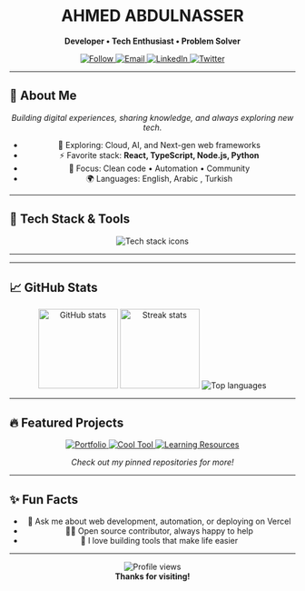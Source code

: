 <!-- Banner & Minimal Header -->
<h1 align="center" style="border-bottom:none;"> AHMED ABDULNASSER</h1>
<p align="center"><strong>Developer • Tech Enthusiast • Problem Solver</strong></p>

<p align="center">
  <a href="https://github.com/a7med-alshatebi">
    <img src="https://img.shields.io/github/followers/a7med-alshatebi?label=Follow&style=social" alt="Follow" />
  </a>
  <a href="mailto:a7med.alshatibi22@gmail.com">
    <img src="https://img.shields.io/badge/Email-D14836?style=flat-square&logo=gmail&logoColor=white" alt="Email" />
  </a>
  <a href="https://linkedin.com/in/a7med-alshatebi">
    <img src="https://img.shields.io/badge/LinkedIn-0A66C2?style=flat-square&logo=linkedin&logoColor=white" alt="LinkedIn" />
  </a>
  <a href="https://twitter.com/a7med_alshatebi">
    <img src="https://img.shields.io/badge/Twitter-1DA1F2?style=flat-square&logo=twitter&logoColor=white" alt="Twitter" />
  </a>
</p>

---

## 👋 About Me
<p align="center">
  <em>Building digital experiences, sharing knowledge, and always exploring new tech.</em>
</p>
<ul align="center">
  <li>🌱 Exploring: Cloud, AI, and Next-gen web frameworks</li>
  <li>⚡ Favorite stack: <strong>React, TypeScript, Node.js, Python</strong></li>
  <li>🎯 Focus: Clean code • Automation • Community</li>
  <li>🌍 Languages: English, Arabic , Turkish</li>
</ul>

---

## 🚀 Tech Stack & Tools

<p align="center">
  <img src="https://skillicons.dev/icons?i=js,ts,react,nodejs,python,cpp,c,java,html,css,vercel,git,github,vscode,linux" alt="Tech stack icons" />
</p>

---



---

## 📈 GitHub Stats

<p align="center">
  <img src="https://github-readme-stats.vercel.app/api?username=a7med-alshatebi&show_icons=true&theme=tokyonight&hide_title=true" height="140" alt="GitHub stats" />
  <img src="https://github-readme-streak-stats.herokuapp.com/?user=a7med-alshatebi&theme=tokyonight" height="140" alt="Streak stats" />
  <img src="https://github-readme-stats.vercel.app/api/top-langs/?username=a7med-alshatebi&layout=compact&theme=tokyonight" alt="Top languages" />
</p>

---

## 🔥 Featured Projects

<p align="center">
  <a href="https://github.com/a7med-alshatebi/portfolio">
    <img src="https://img.shields.io/badge/Portfolio-Website-blue?style=for-the-badge&logo=vercel&logoColor=white" alt="Portfolio" />
  </a>
  <a href="https://github.com/a7med-alshatebi/cool-tool">
    <img src="https://img.shields.io/badge/OpenSource-Tool-green?style=for-the-badge&logo=github&logoColor=white" alt="Cool Tool" />
  </a>
  <a href="https://github.com/a7med-alshatebi/learning-resources">
    <img src="https://img.shields.io/badge/Learning-Resources-orange?style=for-the-badge&logo=book&logoColor=white" alt="Learning Resources" />
  </a>
</p>
<p align="center"><em>Check out my pinned repositories for more!</em></p>

---

## ✨ Fun Facts

<ul align="center">
  <li>💬 Ask me about web development, automation, or deploying on Vercel</li>
  <li>🧑‍💻 Open source contributor, always happy to help</li>
  <li>🚀 I love building tools that make life easier</li>
</ul>

---

<p align="center">
  <img src="https://komarev.com/ghpvc/?username=a7med-alshatebi&label=Profile%20views&color=F27F1B&style=flat" alt="Profile views" />
  <br />
  <strong>Thanks for visiting!</strong>
</p>
